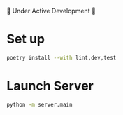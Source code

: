 🚧 Under Active Development 🚧

# Set up

```sh
poetry install --with lint,dev,test
```

# Launch Server

```sh
python -m server.main
```
